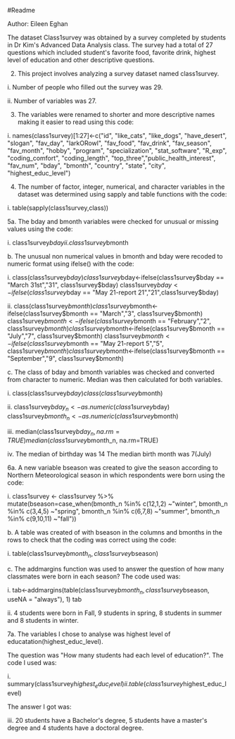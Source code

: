 #Readme

Author: Eileen Eghan

The dataset Class1survey was obtained by a survey completed by students in Dr Kim's Advanced Data Analysis class. The survey had a total of 27 questions which included student's favorite food, favorite drink, highest level of education and other descriptive questions.

2. This project involves analyzing a survey dataset named class1survey.

  i. Number of people who filled out the survey was 29.

  ii. Number of variables was 27.

3. The variables were renamed to shorter and more descriptive names making it easier to read using this code:

  i. names(class1survey)[1:27]<-c("id", "like_cats", "like_dogs", "have_desert", "slogan",
"fav_day", "larkORowl", "fav_food", "fav_drink", "fav_season", "fav_month", "hobby",
"program", "specialization", "stat_software", "R_exp", "coding_comfort", "coding_length",
"top_three","public_health_interest", "fav_num", "bday", "bmonth", "country", "state",
"city", "highest_educ_level")

4. The number of factor, integer, numerical, and character variables in the dataset was determined using sapply and table functions with the code:

  i. table(sapply(class1survey,class))
  
5a. The bday and bmonth variables were checked for unusual or missing values using the code:

  i. class1survey$bday
  ii. class1survey$bmonth
  
b. The unusual non numerical values in bmonth and bday were recoded to numeric format using ifelse() with the code:

  i. class(class1survey$bday)
class1survey$bday<-ifelse(class1survey$bday == "March 31st","31", class1survey$bday)
class1survey$bday<-ifelse(class1survey$bday == "May 21-report 21","21",class1survey$bday)

  ii. class(class1survey$bmonth)
class1survey$bmonth<-ifelse(class1survey$bmonth == "March","3", class1survey$bmonth)
class1survey$bmonth<-ifelse(class1survey$bmonth == "February","2", class1survey$bmonth)
class1survey$bmonth<-ifelse(class1survey$bmonth == "July","7", class1survey$bmonth)
class1survey$bmonth<-ifelse(class1survey$bmonth == "May 21-report 5","5", class1survey$bmonth)
class1survey$bmonth<-ifelse(class1survey$bmonth == "September","9", class1survey$bmonth)

c. The class of bday and bmonth variables was checked and converted from character to numeric. Median was then calculated for both variables. 

  i. class(class1survey$bday)
    class(class1survey$bmonth)
    
  ii. class1survey$bday_n<-as.numeric(class1survey$bday)
      class1survey$bmonth_n<-as.numeric(class1survey$bmonth)
      
  iii. median(class1survey$bday_n, na.rm=TRUE)
       median(class1survey$bmonth_n, na.rm=TRUE)
       
  iv. The median of birthday was 14
      The median birth month was 7(July) 
      

6a. A new variable bseason was created to give the season according to Northern Meteorological season in which respondents were born using the code:

  i. class1survey <- class1survey %>%
  mutate(bseason=case_when(bmonth_n %in% c(12,1,2) ~"winter",
                           bmonth_n %in% c(3,4,5) ~"spring",
                           bmonth_n %in% c(6,7,8) ~"summer",
                           bmonth_n %in% c(9,10,11) ~"fall"))
                           
b. A table was created of with bseason in the columns and bmonths in the rows to check that the coding was correct using the code:

  i. table(class1survey$bmonth_n, class1survey$bseason)
  
c. The addmargins function was used to answer the question of how many classmates were born in each season? The code used was:

  i. tab<-addmargins(table(class1survey$bmonth_n, class1survey$bseason, useNA = "always"), 1) 
    tab
    
  ii. 4 students were born in Fall, 9 students in spring, 8 students in summer and 8 students in winter.
  

7a. The variables I chose to analyse was highest level of educatation(highest_educ_level).

The question was "How many students had each level of education?". The code I used was:

  i. summary(class1survey$highest_educ_level)
  ii. table(class1survey$highest_educ_level)

  
The answer I got was:

  iii. 20 students have a Bachelor's degree, 5 students have a master's degree and 4 students have a doctoral degree.
 

